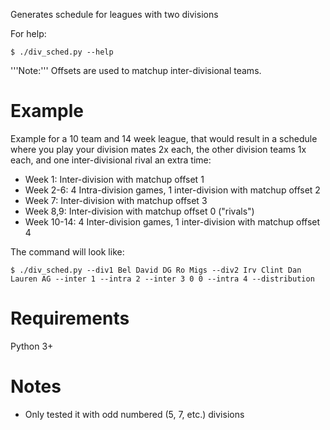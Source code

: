 Generates schedule for leagues with two divisions

For help:

    $ ./div_sched.py --help

'''Note:''' Offsets are used to matchup inter-divisional teams.

# Example
Example for a 10 team and 14 week league, that would result in a schedule where you play your division mates 2x each, the other division teams 1x each, and one inter-divisional rival an extra time:

* Week 1: Inter-division with matchup offset 1
* Week 2-6: 4 Intra-division games, 1 inter-division with matchup offset 2
* Week 7: Inter-division with matchup offset 3
* Week 8,9: Inter-division with matchup offset 0 ("rivals")
* Week 10-14: 4 Inter-division games, 1 inter-division with matchup offset 4

The command will look like:

    $ ./div_sched.py --div1 Bel David DG Ro Migs --div2 Irv Clint Dan Lauren AG --inter 1 --intra 2 --inter 3 0 0 --intra 4 --distribution

# Requirements
Python 3+

# Notes
* Only tested it with odd numbered (5, 7, etc.) divisions
